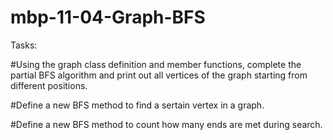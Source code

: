 # mbp-11-04-Graph-BFS
Tasks:

#Using the graph class definition and member functions, complete the partial BFS algorithm and print out all vertices of the graph starting from different positions.

#Define a new BFS method to find a sertain vertex in a graph.

#Define a new BFS method to count how many ends are met during search.
